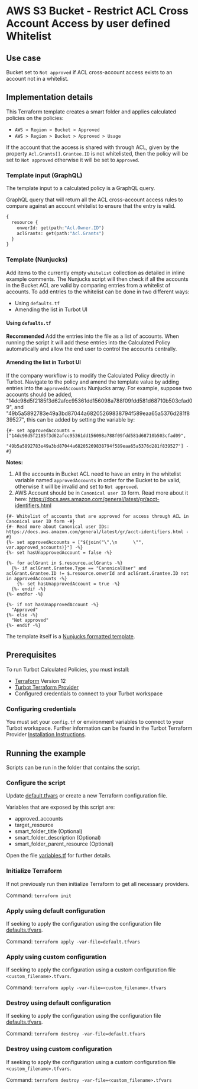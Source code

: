 # AWS S3 Bucket - Restrict ACL Cross Account Access by user defined Whitelist

## Use case

Bucket set to `Not approved` if ACL cross-account access exists to an account not in a whitelist.

## Implementation details

This Terraform template creates a smart folder and applies calculated policies on the policies:

- `AWS > Region > Bucket > Approved`
- `AWS > Region > Bucket > Approved > Usage`

If the account that the access is shared with through ACL, given by the property `Acl.Grants[].Grantee.ID`
is not whitelisted, then the policy will be set to `Not approved` otherwise it will be set to `Approved`.

### Template input (GraphQL)

The template input to a calculated policy is a GraphQL query.

GraphQL query that will return all the ACL cross-account access rules to compare against an account whitelist
to ensure that the entry is valid.

```graphql
{
  resource {
    onwerId: get(path:"Acl.Owner.ID")
    aclGrants: get(path:"Acl.Grants")
  }
}
```

### Template (Nunjucks)

Add items to the currently empty `whitelist` collection as detailed in inline example comments.
The Nunjucks script will then check if all the accounts in the Bucket ACL are valid by comparing
entries from a whitelist of accounts.
To add entries to the whitelist can be done in two different ways:

- Using `defaults.tf`
- Amending the list in Turbot UI

#### Using `defaults.tf`

**Recommended**
Add the entries into the file as a list of accounts.
When running the script it will add these entries into the Calculated Policy automatically and allow the end
user to control the accounts centrally.

#### Amending the list in Turbot UI

If the company workflow is to modify the Calculated Policy directly in Turbot.
Navigate to the policy and amend the template value by adding entries into the `approvedAccounts` Nunjucks array.
For example, suppose two accounts should be added,
"14dc98d5f2185f3d62afcc95361dd156098a788f09fdd581d68710b503cfad09", and
"49b5a5892783e49a3bd87044a68205269838794f589eaa65a5376d281f839527", this can be added by setting the variable by:

```nunjucks
{#- set approvedAccounts = ["14dc98d5f2185f3d62afcc95361dd156098a788f09fdd581d68710b503cfad09",
          "49b5a5892783e49a3bd87044a68205269838794f589eaa65a5376d281f839527"] -#}
```

**Notes:**
1. All the accounts in Bucket ACL need to have an entry in the whitelist variable named `approvedAccounts`
in order for the Bucket to be valid, otherwise it will be invalid and set to `Not approved`.
2. AWS Account should be in `Canonical user ID` form. Read more about it here:
  https://docs.aws.amazon.com/general/latest/gr/acct-identifiers.html

```nunjucks
{#- Whitelist of accounts that are approved for access through ACL in Canonical user ID form -#}
{#- Read more about Canonical user IDs: https://docs.aws.amazon.com/general/latest/gr/acct-identifiers.html -#}
{%- set approvedAccounts = ["${join("\",\n      \"", var.approved_accounts)}"] -%}
{%- set hasUnapprovedAccount = false -%}

{%- for aclGrant in $.resource.aclGrants -%}
  {%- if aclGrant.Grantee.Type == "CanonicalUser" and aclGrant.Grantee.ID != $.resource.onwerId and aclGrant.Grantee.ID not in approvedAccounts -%}
    {%- set hasUnapprovedAccount = true -%}
  {%- endif -%}
{%- endfor -%}

{%- if not hasUnapprovedAccount -%}
  "Approved"
{%- else -%}
  "Not approved"
{%- endif -%}
```

The template itself is a [Nunjucks formatted template](https://mozilla.github.io/nunjucks/templating.html).

## Prerequisites

To run Turbot Calculated Policies, you must install:

- [Terraform](https://www.terraform.io) Version 12
- [Turbot Terraform Provider](https://turbot.com/v5/docs/reference/terraform/provider)
- Configured credentials to connect to your Turbot workspace

### Configuring credentials

You must set your `config.tf` or environment variables to connect to your Turbot workspace.
Further information can be found in the Turbot Terraform Provider [Installation Instructions](https://turbot.com/v5/docs/reference/terraform/provider).

## Running the example

Scripts can be run in the folder that contains the script.

### Configure the script

Update [default.tfvars](default.tfvars) or create a new Terraform configuration file.

Variables that are exposed by this script are:

- approved_accounts
- target_resource
- smart_folder_title (Optional)
- smart_folder_description (Optional)
- smart_folder_parent_resource (Optional)

Open the file [variables.tf](variables.tf) for further details.

### Initialize Terraform

If not previously run then initialize Terraform to get all necessary providers.

Command: `terraform init`

### Apply using default configuration

If seeking to apply the configuration using the configuration file [defaults.tfvars](defaults.tfvars).

Command: `terraform apply -var-file=default.tfvars`

### Apply using custom configuration

If seeking to apply the configuration using a custom configuration file `<custom_filename>.tfvars`.

Command: `terraform apply -var-file=<custom_filename>.tfvars`

### Destroy using default configuration

If seeking to apply the configuration using the configuration file [defaults.tfvars](defaults.tfvars).

Command: `terraform destroy -var-file=default.tfvars`

### Destroy using custom configuration

If seeking to apply the configuration using a custom configuration file `<custom_filename>.tfvars`.

Command: `terraform destroy -var-file=<custom_filename>.tfvars`

